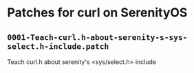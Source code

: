 # Patches for curl on SerenityOS

## `0001-Teach-curl.h-about-serenity-s-sys-select.h-include.patch`

Teach curl.h about serenity's <sys/select.h> include




